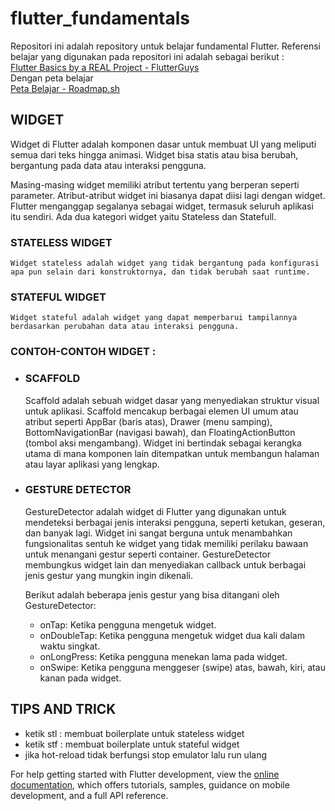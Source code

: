 # flutter_fundamentals

Repositori ini adalah repository untuk belajar fundamental Flutter.
Referensi belajar yang digunakan pada repositori ini adalah sebagai berikut :  
[Flutter Basics by a REAL Project - FlutterGuys](https://www.youtube.com/watch?v=D4nhaszNW4o)  
Dengan peta belajar  
[Peta Belajar - Roadmap.sh](https://roadmap.sh/flutter)

## WIDGET
Widget di Flutter adalah komponen dasar untuk membuat UI yang meliputi semua dari teks hingga animasi. Widget bisa statis atau bisa berubah, bergantung pada data atau interaksi pengguna. 

Masing-masing widget memiliki atribut tertentu yang berperan seperti parameter. Atribut-atribut widget ini biasanya dapat diisi lagi dengan widget. Flutter menganggap segalanya sebagai widget, termasuk seluruh aplikasi itu sendiri. Ada dua kategori widget yaitu Stateless dan Statefull.

### STATELESS WIDGET
    Widget stateless adalah widget yang tidak bergantung pada konfigurasi apa pun selain dari konstruktornya, dan tidak berubah saat runtime.

### STATEFUL WIDGET
    Widget stateful adalah widget yang dapat memperbarui tampilannya berdasarkan perubahan data atau interaksi pengguna.

### CONTOH-CONTOH WIDGET : 
- ### SCAFFOLD
    Scaffold adalah sebuah widget dasar yang menyediakan struktur visual untuk aplikasi. Scaffold mencakup berbagai elemen UI umum atau atribut seperti AppBar (baris atas), Drawer (menu samping), BottomNavigationBar (navigasi bawah), dan FloatingActionButton (tombol aksi mengambang). Widget ini bertindak sebagai kerangka utama di mana komponen lain ditempatkan untuk membangun halaman atau layar aplikasi yang lengkap.
- ### GESTURE DETECTOR
    GestureDetector adalah widget di Flutter yang digunakan untuk mendeteksi berbagai jenis interaksi pengguna, seperti ketukan, geseran, dan banyak lagi. Widget ini sangat berguna untuk menambahkan fungsionalitas sentuh ke widget yang tidak memiliki perilaku bawaan untuk menangani gestur seperti container. GestureDetector membungkus widget lain dan menyediakan callback untuk berbagai jenis gestur yang mungkin ingin dikenali.
    
    Berikut adalah beberapa jenis gestur yang bisa ditangani oleh GestureDetector:

    - onTap: Ketika pengguna mengetuk widget.
    - onDoubleTap: Ketika pengguna mengetuk widget dua kali dalam waktu singkat.
    - onLongPress: Ketika pengguna menekan lama pada widget.
    - onSwipe: Ketika pengguna menggeser (swipe) atas, bawah, kiri, atau kanan pada widget.

## TIPS AND TRICK
- ketik stl : membuat boilerplate untuk stateless widget
- ketik stf : membuat boilerplate untuk stateful widget
- jika hot-reload tidak berfungsi stop emulator lalu run ulang


For help getting started with Flutter development, view the
[online documentation](https://docs.flutter.dev/), which offers tutorials,
samples, guidance on mobile development, and a full API reference.
